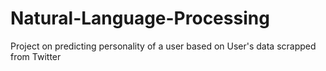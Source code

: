 # Natural-Language-Processing
Project on predicting personality of a user based on User's data scrapped from Twitter

